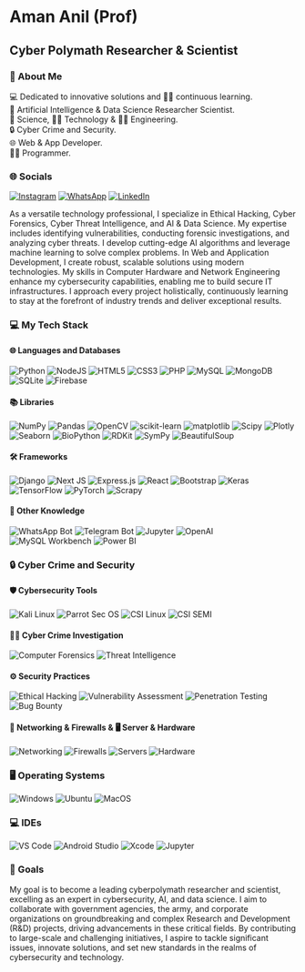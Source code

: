 # Aman Anil (Prof)

## Cyber Polymath Researcher & Scientist

### 💫 About Me
💻 Dedicated to innovative solutions and 👨‍💻 continuous learning.<br>
🤖 Artificial Intelligence & Data Science Researcher Scientist.<br>
🔬 Science, 👨‍💻 Technology & 👨‍🔬 Engineering.<br>
🔒 Cyber Crime and Security.<br>
🌐 Web & App Developer.<br>
👨‍💻 Programmer.<br>

### 🌐 Socials
[![Instagram](https://img.shields.io/badge/Instagram-%23E4405F.svg?logo=Instagram&logoColor=white)](https://www.instagram.com/amananilofficial)
[![WhatsApp](https://img.shields.io/badge/WhatsApp-25D366?logo=whatsapp&logoColor=white)](https://wa.me/+917892939127)
[![LinkedIn](https://img.shields.io/badge/LinkedIn-%230077B5.svg?logo=linkedin&logoColor=white)](https://www.linkedin.com/in/amananilofficial)


As a versatile technology professional, I specialize in Ethical Hacking, Cyber Forensics, Cyber Threat Intelligence, and AI & Data Science. My expertise includes identifying vulnerabilities, conducting forensic investigations, and analyzing cyber threats. I develop cutting-edge AI algorithms and leverage machine learning to solve complex problems. In Web and Application Development, I create robust, scalable solutions using modern technologies. My skills in Computer Hardware and Network Engineering enhance my cybersecurity capabilities, enabling me to build secure IT infrastructures. I approach every project holistically, continuously learning to stay at the forefront of industry trends and deliver exceptional results.

### 💻 My Tech Stack

#### 🌐 Languages and Databases
![Python](https://img.shields.io/badge/python-3670A0?style=for-the-badge&logo=python&logoColor=ffdd54)
![NodeJS](https://img.shields.io/badge/node.js-6DA55F?style=for-the-badge&logo=node.js&logoColor=white)
![HTML5](https://img.shields.io/badge/html5-%23E34F26.svg?style=for-the-badge&logo=html5&logoColor=white)
![CSS3](https://img.shields.io/badge/css3-%231572B6.svg?style=for-the-badge&logo=css3&logoColor=white)
![PHP](https://img.shields.io/badge/php-%23777BB4.svg?style=for-the-badge&logo=php&logoColor=white)
![MySQL](https://img.shields.io/badge/mysql-4479A1.svg?style=for-the-badge&logo=mysql&logoColor=white)
![MongoDB](https://img.shields.io/badge/MongoDB-%234ea94b.svg?style=for-the-badge&logo=mongodb&logoColor=white)
![SQLite](https://img.shields.io/badge/sqlite-%2307405e.svg?style=for-the-badge&logo=sqlite&logoColor=white)
![Firebase](https://img.shields.io/badge/firebase-%23039BE5.svg?style=for-the-badge&logo=firebase)

#### 📚 Libraries
![NumPy](https://img.shields.io/badge/numpy-%23013243.svg?style=for-the-badge&logo=numpy&logoColor=white)
![Pandas](https://img.shields.io/badge/pandas-%23150458.svg?style=for-the-badge&logo=pandas&logoColor=white)
![OpenCV](https://img.shields.io/badge/opencv-%23white.svg?style=for-the-badge&logo=opencv&logoColor=white)
![scikit-learn](https://img.shields.io/badge/scikit--learn-%23F7931E.svg?style=for-the-badge&logo=scikit-learn&logoColor=white)
![matplotlib](https://img.shields.io/badge/Matplotlib-%23ffffff.svg?style=for-the-badge&logo=Matplotlib&logoColor=black)
![Scipy](https://img.shields.io/badge/SciPy-%230C55A5.svg?style=for-the-badge&logo=scipy&logoColor=white)
![Plotly](https://img.shields.io/badge/Plotly-%233F4F75.svg?style=for-the-badge&logo=plotly&logoColor=white)
![Seaborn](https://img.shields.io/badge/seaborn-%231a1a1a.svg?style=for-the-badge&logo=seaborn&logoColor=white)
![BioPython](https://img.shields.io/badge/biopython-%23F7931E.svg?style=for-the-badge&logo=biopython&logoColor=white)
![RDKit](https://img.shields.io/badge/rdkit-%234C4C4C.svg?style=for-the-badge&logo=rdkit&logoColor=white)
![SymPy](https://img.shields.io/badge/sympy-%233a5ba0.svg?style=for-the-badge&logo=sympy&logoColor=white)
![BeautifulSoup](https://img.shields.io/badge/beautifulsoup-%23FFC832.svg?style=for-the-badge&logo=beautifulsoup&logoColor=black)

#### 🛠️ Frameworks
![Django](https://img.shields.io/badge/django-%23092E20.svg?style=for-the-badge&logo=django&logoColor=white)
![Next JS](https://img.shields.io/badge/Next-black?style=for-the-badge&logo=next.js&logoColor=white)
![Express.js](https://img.shields.io/badge/express.js-%23404d59.svg?style=for-the-badge&logo=express&logoColor=%2361DAFB)
![React](https://img.shields.io/badge/react-%2320232a.svg?style=for-the-badge&logo=react&logoColor=%2361DAFB)
![Bootstrap](https://img.shields.io/badge/bootstrap-%238511FA.svg?style=for-the-badge&logo=bootstrap&logoColor=white)
![Keras](https://img.shields.io/badge/Keras-%23D00000.svg?style=for-the-badge&logo=Keras&logoColor=white)
![TensorFlow](https://img.shields.io/badge/TensorFlow-%23FF6F00.svg?style=for-the-badge&logo=TensorFlow&logoColor=white)
![PyTorch](https://img.shields.io/badge/PyTorch-%23EE4C2C.svg?style=for-the-badge&logo=PyTorch&logoColor=white)
![Scrapy](https://img.shields.io/badge/scrapy-%23223E45.svg?style=for-the-badge&logo=scrapy&logoColor=white)

#### 🧠 Other Knowledge
![WhatsApp Bot](https://img.shields.io/badge/whatsapp_bot-%23325C4F.svg?style=for-the-badge&logo=whatsapp&logoColor=white)
![Telegram Bot](https://img.shields.io/badge/telegram_bot-%23323F54.svg?style=for-the-badge&logo=telegram&logoColor=white)
![Jupyter](https://img.shields.io/badge/jupyter-%23F37626.svg?style=for-the-badge&logo=jupyter&logoColor=white)
![OpenAI](https://img.shields.io/badge/OpenAI-%232C2E3F.svg?style=for-the-badge&logo=openai&logoColor=white)
![MySQL Workbench](https://img.shields.io/badge/mysql_workbench-%2300A5E0.svg?style=for-the-badge&logo=mysql&logoColor=white)
![Power BI](https://img.shields.io/badge/powerbi-%23F2C811.svg?style=for-the-badge&logo=powerbi&logoColor=black)

### 🔒 Cyber Crime and Security

#### 🛡️ Cybersecurity Tools
![Kali Linux](https://img.shields.io/badge/kali_linux-%23000000.svg?style=for-the-badge&logo=kalilinux&logoColor=white)
![Parrot Sec OS](https://img.shields.io/badge/parrot_sec_os-%23000000.svg?style=for-the-badge&logo=parrot&logoColor=white)
![CSI Linux](https://img.shields.io/badge/csi_linux-%23000000.svg?style=for-the-badge&logo=linux&logoColor=white)
![CSI SEMI](https://img.shields.io/badge/csi_semi-%23000000.svg?style=for-the-badge&logo=linux&logoColor=white)

#### 🕵️‍♂️ Cyber Crime Investigation
![Computer Forensics](https://img.shields.io/badge/computer_forensics-%23FF6F00.svg?style=for-the-badge&logo=computing&logoColor=white)
![Threat Intelligence](https://img.shields.io/badge/threat_intelligence-%232E8B57.svg?style=for-the-badge&logo=security&logoColor=white)

#### ⚙️ Security Practices
![Ethical Hacking](https://img.shields.io/badge/ethical_hacking-%2300A8FF.svg?style=for-the-badge&logo=ethical-hacking&logoColor=white)
![Vulnerability Assessment](https://img.shields.io/badge/vulnerability_assessment-%23FF4500.svg?style=for-the-badge&logo=security&logoColor=white)
![Penetration Testing](https://img.shields.io/badge/penetration_testing-%231E90FF.svg?style=for-the-badge&logo=security&logoColor=white)
![Bug Bounty](https://img.shields.io/badge/bug_bounty-%23FF5722.svg?style=for-the-badge&logo=bug-bounty&logoColor=white)

#### 📡 Networking & Firewalls & 🖥️ Server & Hardware
![Networking](https://img.shields.io/badge/networking-%23000000.svg?style=for-the-badge&logo=networking&logoColor=white)
![Firewalls](https://img.shields.io/badge/firewalls-%23000000.svg?style=for-the-badge&logo=firewalls&logoColor=white)
![Servers](https://img.shields.io/badge/servers-%231E90FF.svg?style=for-the-badge&logo=server&logoColor=white)
![Hardware](https://img.shields.io/badge/hardware-%23FF5722.svg?style=for-the-badge&logo=hardware&logoColor=white)

### 🖥️ Operating Systems
![Windows](https://img.shields.io/badge/windows-%23009EFA.svg?style=for-the-badge&logo=windows&logoColor=white)
![Ubuntu](https://img.shields.io/badge/ubuntu-%230079D6.svg?style=for-the-badge&logo=ubuntu&logoColor=white)
![MacOS](https://img.shields.io/badge/macOS-%23000000.svg?style=for-the-badge&logo=apple&logoColor=white)

### 💻 IDEs
![VS Code](https://img.shields.io/badge/visual%20studio%20code-%23007ACC.svg?style=for-the-badge&logo=visual-studio-code&logoColor=white)
![Android Studio](https://img.shields.io/badge/Android%20Studio-%233DDC84.svg?style=for-the-badge&logo=android-studio&logoColor=white)
![Xcode](https://img.shields.io/badge/Xcode-%23000000.svg?style=for-the-badge&logo=xcode&logoColor=white)
![Jupyter](https://img.shields.io/badge/Jupyter-%23F37626.svg?style=for-the-badge&logo=jupyter&logoColor=white)

### 🎯 Goals
My goal is to become a leading cyberpolymath researcher and scientist, excelling as an expert in cybersecurity, AI, and data science. I aim to collaborate with government agencies, the army, and corporate organizations on groundbreaking and complex Research and Development (R&D) projects, driving advancements in these critical fields. By contributing to large-scale and challenging initiatives, I aspire to tackle significant issues, innovate solutions, and set new standards in the realms of cybersecurity and technology.
